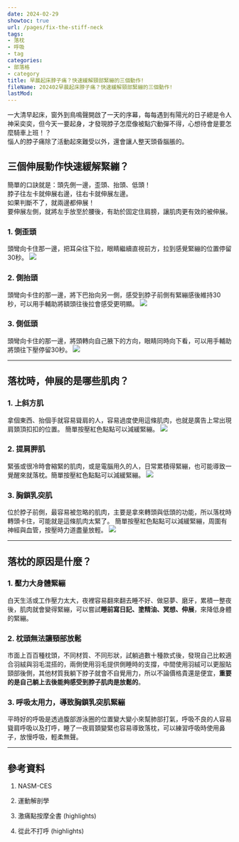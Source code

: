 ```yaml
---
date: 2024-02-29
showtoc: true
url: /pages/fix-the-stiff-neck
tags:
- 落枕
- 呼吸
- tag
categories:
- 部落格
- category
title: 早晨起床脖子痛？快速緩解頸部緊繃的三個動作!
fileName: 202402早晨起床脖子痛？快速緩解頸部緊繃的三個動作!
lastMod: 
---
```

一大清早起床，窗外到鳥鳴聲開啟了一天的序幕，每每遇到有陽光的日子總是令人神采奕奕，但今天一要起身，才發現脖子怎麼像被點穴動彈不得，心想待會是要怎麼騎車上班！？  
惱人的脖子痛除了活動起來難受以外，還會讓人整天頭昏腦脹的。

## 三個伸展動作快速緩解緊繃？

簡單的口訣就是：頭先側一邊，歪頭、抬頭、低頭！  
脖子往左卡就伸展右邊，往右卡就伸展左邊。  
如果判斷不了，就兩邊都伸展！  
要伸展左側，就將左手放至於腰後，有助於固定住肩膀，讓肌肉更有效的被伸展。

### 1. 側歪頭

頭彎向卡住那一邊，把耳朵往下拉，眼睛繼續直視前方，拉到感覺緊繃的位置停留30秒。
![](https://cdn.jsdelivr.net/gh/xiang0805/blogimage@main/img/202402291747540-neck-stretch.jpg)

### 2. 側抬頭

頭彎向卡住的那一邊，將下巴抬向另一側，感受到脖子前側有緊繃感後維持30秒，可以用手輔助將額頭往後拉會感受更明顯。
![](https://cdn.jsdelivr.net/gh/xiang0805/blogimage@main/img/202402291748388-neck-stretch.jpg)

### 3. 側低頭

頭彎向卡住的那一邊，將頭轉向自己腋下的方向，眼睛同時向下看，可以用手輔助將頭往下壓停留30秒。
![](https://cdn.jsdelivr.net/gh/xiang0805/blogimage@main/img/202402291749551-neck-stretch.jpg)

---

## 落枕時，伸展的是哪些肌肉？

### 1. 上斜方肌

拿個東西、抬個手就容易聳肩的人，容易過度使用這條肌肉，也就是廣告上常出現肩頚頂扣扣的位置。
簡單按壓紅色點點可以減緩緊繃。
![](https://cdn.jsdelivr.net/gh/xiang0805/blogimage@main/img/202402291750018-upper-trapezius.jpg)

### 2. 提肩胛肌

緊張或很冷時會縮緊的肌肉，或是電腦用久的人，日常累積得緊繃，也可能導致一覺醒來就落枕。簡單按壓紅色點點可以減緩緊繃。
![](https://cdn.jsdelivr.net/gh/xiang0805/blogimage@main/img/202402291751043-levator-scapulae.jpg)

### 3. 胸鎖乳突肌

位於脖子前側，最容易被忽略的肌肉，主要是拿來轉頭與低頭的功能，所以落枕時轉頭卡住，可能就是這條肌肉太緊了。
簡單按壓紅色點點可以減緩緊繃，周圍有神經與血管，按壓時力道盡量放輕。
![](https://cdn.jsdelivr.net/gh/xiang0805/blogimage@main/img/202402291753018-sternocleidomastoid.jpg)

---

## 落枕的原因是什麼？

### 1. 壓力大身體緊繃

白天生活或工作壓力太大，夜裡容易翻來翻去睡不好、做惡夢、磨牙，累積一整夜後，肌肉就會變得緊繃，可以嘗試**睡前寫日記、塗精油、冥想、伸展**，來降低身體的緊繃。

### 2. 枕頭無法讓頸部放鬆

市面上百百種枕頭，不同材質、不同形狀，試躺過數十種款式後，發現自己比較適合羽絨與羽毛混搭的，兩側使用羽毛提供側睡時的支撐，中間使用羽絨可以更服貼頸部後側，其他材質我躺下脖子就會不自覺用力，所以不論價格貴還是便宜，**重要的是自己躺上去後能夠感受到脖子肌肉是放鬆的**。

### 3. 呼吸太用力，導致胸鎖乳突肌緊繃

平時好的呼吸是透過腹部游泳圈的位置變大變小來幫肺部打氣，呼吸不良的人容易聳肩呼吸以及打呼，睡了一夜肩頚變緊也容易導致落枕，可以練習呼吸時使用鼻子，放慢呼吸，輕柔無聲。

---

## 參考資料

1. NASM-CES

2. 運動解剖學

3. 激痛點按摩全書 (highlights)

4. 從此不打呼 (highlights)
